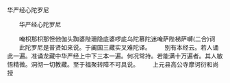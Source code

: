   华严经心陀罗尼
　　




　　华严经心陀罗尼

　　唵枳那枳那怛他伽头踟婆陛珊隐底婆啰底乌陀慕陀迷唵萨陛梯萨嚩(二合)诃
　　此陀罗尼是普贤如来说。于阗国三藏实叉难陀译。
　　别有本经云。若人诵此一遍。准诵龙藏中华严经上中下三本一遍。何况常持。若能满十万遍者。其人敏悟精微。洞彻一切教藏。至于福聚转障不可具说。
　　上元县高公寺摩诃衍和尚授

